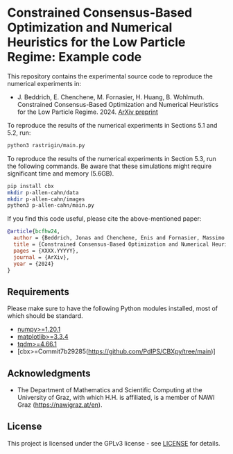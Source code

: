 # Constrained Consensus-Based Optimization and Numerical Heuristics for the Low Particle Regime: Example code

This repository contains the experimental source code to reproduce the numerical experiments in:

* J. Beddrich, E. Chenchene, M. Fornasier, H. Huang, B. Wohlmuth. Constrained Consensus-Based Optimization and Numerical Heuristics for the Low Particle Regime. 2024. [ArXiv preprint](https://arxiv.org/abs/XXXX.YYYYY)

To reproduce the results of the numerical experiments in Sections 5.1 and 5.2, run:
```bash
python3 rastrigin/main.py
```

To reproduce the results of the numerical experiments in Section 5.3, run the following commands. Be aware that these simulations might require significant time and memory (5.6GB). 
```bash
pip install cbx 
mkdir p-allen-cahn/data 
mkdir p-allen-cahn/images 
python3 p-allen-cahn/main.py
```

If you find this code useful, please cite the above-mentioned paper:
```BibTeX
@article{bcfhw24,
  author = {Beddrich, Jonas and Chenchene, Enis and Fornasier, Massimo and Huang, Hui and Wohlmuth, Barbara},
  title = {Constrained Consensus-Based Optimization and Numerical Heuristics for the Low Particle Regime},
  pages = {XXXX.YYYYY},
  journal = {ArXiv},
  year = {2024}
}
```

## Requirements

Please make sure to have the following Python modules installed, most of which should be standard.

* [numpy>=1.20.1](https://pypi.org/project/numpy/)
* [matplotlib>=3.3.4](https://pypi.org/project/matplotlib/)
* [tqdm>=4.66.1](https://pypi.org/project/tqdm/)
* [cbx>=Commit7b29285(https://github.com/PdIPS/CBXpy/tree/main)]

## Acknowledgments  


* The Department of Mathematics and Scientific Computing at the University of Graz, with which H.H. is affiliated, is a member of NAWI Graz (https://nawigraz.at/en).   
## License  
This project is licensed under the GPLv3 license - see [LICENSE](LICENSE) for details.
